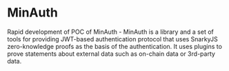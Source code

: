 # MinAuth
Rapid development of POC of MinAuth - MinAuth is a library and a set of tools for providing JWT-based authentication protocol that uses SnarkyJS zero-knowledge proofs as the basis of the authentication.  It uses plugins to prove statements about external data such as on-chain data or 3rd-party data.

